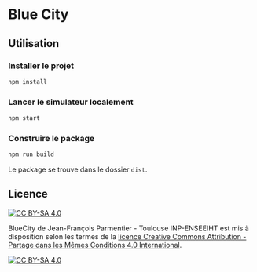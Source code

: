# Blue City

## Utilisation

### Installer le projet
```bash
npm install
```


### Lancer le simulateur localement
```bash
npm start
```

### Construire le package
```bash
npm run build
```

Le package se trouve dans le dossier `dist`.


## Licence
[![CC BY-SA 4.0][cc-by-sa-shield]][cc-by-sa]

BlueCity de Jean-François Parmentier - Toulouse INP-ENSEEIHT est mis à disposition selon les termes de la
[licence Creative Commons Attribution - Partage dans les Mêmes Conditions 4.0 International][cc-by-sa].

[![CC BY-SA 4.0][cc-by-sa-image]][cc-by-sa]

[cc-by-sa]: http://creativecommons.org/licenses/by-sa/4.0/
[cc-by-sa-image]: https://licensebuttons.net/l/by-sa/4.0/88x31.png
[cc-by-sa-shield]: https://img.shields.io/badge/License-CC%20BY--SA%204.0-lightgrey.svg